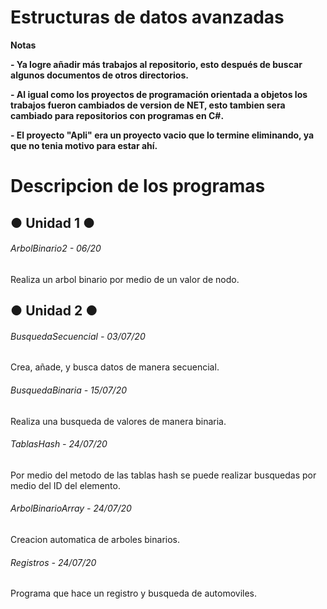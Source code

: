 # Estructuras de datos avanzadas

<!----Notas---->
**Notas**

**- Ya logre añadir más trabajos al repositorio, esto después de buscar algunos documentos de otros directorios.**

**- Al igual como los proyectos de programación orientada a objetos los trabajos fueron cambiados de version de NET, esto tambien sera cambiado para repositorios con programas en C#.**

**- El proyecto "Apli" era un proyecto vacio que lo termine eliminando, ya que no tenia motivo para estar ahí.**
<!----Separador de las notas---->

<!----Directorio con descripcion de los programas---->
# Descripcion de los programas
## ● Unidad 1 ●
###### ArbolBinario2 - 06/20
Realiza un arbol binario por medio de un valor de nodo.

## ● Unidad 2 ●
###### BusquedaSecuencial - 03/07/20
Crea, añade, y busca datos de manera secuencial.

<!----Separador---->

###### BusquedaBinaria - 15/07/20
Realiza una busqueda de valores de manera binaria.

<!----Separador---->

###### TablasHash - 24/07/20
Por medio del metodo de las tablas hash se puede realizar busquedas por medio del ID del elemento.

<!----Separador---->

###### ArbolBinarioArray - 24/07/20
Creacion automatica de arboles binarios.

<!----Separador---->

###### Registros - 24/07/20
Programa que hace un registro y busqueda de automoviles.

<!----Separador del directorio con descripcion de los programas---->
